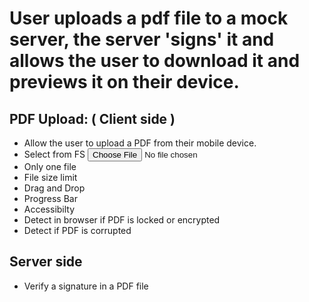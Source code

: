 # User uploads a pdf file to a mock server, the server 'signs' it and allows the user to download it and previews it on their device.

## PDF Upload: ( Client side )

- Allow the user to upload a PDF from their mobile device.
- Select from FS <input type=file>
- Only one file
- File size limit
- Drag and Drop
- Progress Bar
- Accessibilty
- Detect in browser if PDF is locked or encrypted
- Detect if PDF is corrupted

## Server side
- Verify a signature in a PDF file
